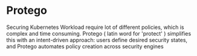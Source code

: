 # Protego
Securing Kubernetes Workload require lot of different policies, which is complex and time consuming. Protego ( latin word for 'protect' ) simplifies this with an intent-driven approach: users define desired security states, and Protego automates policy creation across security engines
